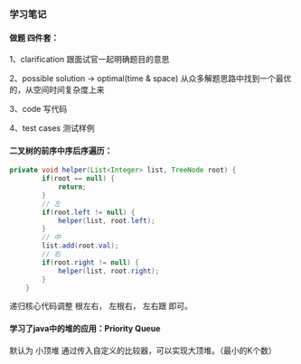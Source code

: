 ### 学习笔记

#### 做题 四件套：
1、clarification 跟面试官一起明确题目的意思

2、possible solution 
    -> optimal(time & space) 从众多解题思路中找到一个最优的，从空间时间复杂度上来

3、code 写代码

4、test cases 测试样例


#### 二叉树的前序中序后序遍历：
```java
private void helper(List<Integer> list, TreeNode root) {
        if(root == null) {
            return;
        }
        // 左
        if(root.left != null) {
            helper(list, root.left);
        }
        // 中
        list.add(root.val);
        // 右
        if(root.right != null) {
            helper(list, root.right);
        }
    }
```
递归核心代码调整 根左右， 左根右， 左右跟 即可。

#### 学习了java中的堆的应用：Priority Queue

默认为 小顶堆
通过传入自定义的比较器，可以实现大顶堆。（最小的K个数）

